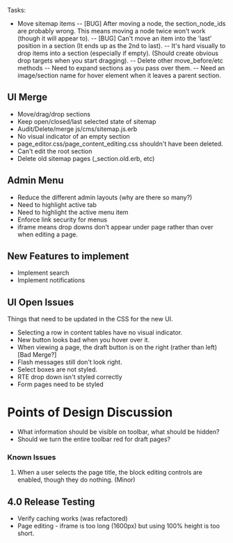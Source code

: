 Tasks:

- Move sitemap items
-- [BUG] After moving a node, the section_node_ids are probably wrong. This means moving a node twice won't work (though it will appear to).
-- [BUG] Can't move an item into the 'last' position in a section (It ends up as the 2nd to last).
-- It's hard visually to drop items into a section (especially if empty). (Should create obvious drop targets when you start dragging).
-- Delete other move_before/etc methods
-- Need to expand sections as you pass over them.
-- Need an image/section name for hover element when it leaves a parent section.

## UI Merge

* Move/drag/drop sections
* Keep open/closed/last selected state of sitemap
* Audit/Delete/merge js/cms/sitemap.js.erb
* No visual indicator of an empty section
* page_editor.css/page_content_editing.css shouldn't have been deleted.
* Can't edit the root section
* Delete old sitemap pages (_section.old.erb, etc)

## Admin Menu
* Reduce the different admin layouts (why are there so many?)
* Need to highlight active tab
* Need to highlight the active menu item
* Enforce link security for menus
* iframe means drop downs don't appear under page rather than over when editing a page.

## New Features to implement

* Implement search
* Implement notifications

## UI Open Issues

Things that need to be updated in the CSS for the new UI.

* Selecting a row in content tables have no visual indicator.
* New button looks bad when you hover over it.
* When viewing a page, the draft button is on the right (rather than left) [Bad Merge?]
* Flash messages still don't look right.
* Select boxes are not styled.
* RTE drop down isn't styled correctly
* Form pages need to be styled



# Points of Design Discussion

* What information should be visible on toolbar, what should be hidden?
* Should we turn the entire toolbar red for draft pages?

### Known Issues

1. When a user selects the page title, the block editing controls are enabled, though they do nothing. (Minor)

## 4.0 Release Testing

* Verify caching works (was refactored)
* Page editing - iframe is too long (1600px) but using 100% height is too short.

